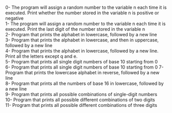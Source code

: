 0- The program will assign a random number to the variable n each time it is executed. Print whether the number stored in the variable n is positive or negative</br>
1- The program will assign a random number to the variable n each time it is executed. Print the last digit of the number stored in the variable n</br>
2- Program that prints the alphabet in lowercase, followed by a new line</br>
3- Program that prints the alphabet in lowercase, and then in uppercase, followed by a new line</br>
4- Program that prints the alphabet in lowercase, followed by a new line. Print all the letters except q and e.</br>
5- Program that prints all single digit numbers of base 10 starting from 0</br>
6- Program that prints all single digit numbers of base 10 starting from 0
7- Program that prints the lowercase alphabet in reverse, followed by a new line</br>
8- Program that prints all the numbers of base 16 in lowercase, followed by a new line</br>
9- Program that prints all possible combinations of single-digit numbers</br>
10- Program that prints all possible different combinations of two digits</br>
11- Program that prints all possible different combinations of three digits</br>
